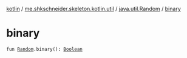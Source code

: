 [kotlin](../../index.md) / [me.shkschneider.skeleton.kotlin.util](../index.md) / [java.util.Random](index.md) / [binary](./binary.md)

# binary

`fun `[`Random`](https://docs.oracle.com/javase/6/docs/api/java/util/Random.html)`.binary(): `[`Boolean`](https://kotlinlang.org/api/latest/jvm/stdlib/kotlin/-boolean/index.html)